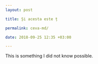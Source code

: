 ```yaml
--- 
layout: post

title: Și acesta este ț 

permalink: ceva-md/

date: 2018-09-25 12:35 +03:00

---
```


This is something I did not know possible.

